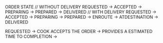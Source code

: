 




ORDER STATE
// WITHOUT DELIVERY
REQUESTED -> ACCEPTED -> PREPARING -> PREPARED -> DELIVERED
// WITH DELIVERY
REQUESTED -> ACCEPTED -> PREPARING -> PREPARED -> ENROUTE -> ATDESTINATION -> DELIVERED

REQUESTED -> COOK ACCEPTS THE ORDER -> PROVIDES A ESTIMATED TIME TO COMPLETION -> 